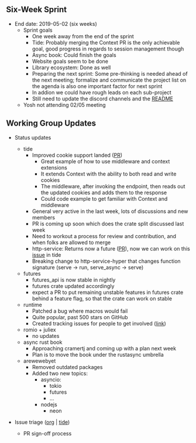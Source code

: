 ## Six-Week Sprint

- End date: 2019-05-02 (six weeks)
    - Sprint goals
        - One week away from the end of the sprint
        - Tide: Probably merging the Context PR is the only achievable goal, good progress in regards to session management though
        - Async book: Could finish the goals
        - Website goals seem to be done
        - Library ecosystem: Done as well
        - Preparing the next sprint: Some pre-thinking is needed ahead of the next meeting; formalize and communicate the project list on the agenda is also one important factor for next sprint
        - In addion we could have rough leads on each sub-project
        - Still need to update the discord channels and the [README](https://github.com/rustasync/team)
    - Yosh not attending 02/05 meeting

## Working Group Updates
   
- Status updates
    - tide
        - Improved cookie support landed ([PR](https://github.com/rustasync/tide/pull/170))
            - Great example of how to use middleware and context extensions 
            - It extends Context with the ability to both read and write cookies
            - The middleware, after invoking the endpoint, then reads out the updated cookies and adds them to the response
            - Could code example to get familiar with Context and middleware
        - General very active in the last week, lots of discussions and new members
        - PR is coming up soon which does the crate split discussed last week
        - Need to workout a process for review and contribution, and when folks are allowed to merge
        - http-service: Returns now a future ([PR](https://github.com/rustasync/http-service/pull/21)), now we can work on this [issue](https://github.com/rustasync/http-service/pull/21) in tide
        - Breaking change to http-service-hyper that changes function signature (serve → run, serve_async → serve)
    - futures
        - futures_api is now stable in nightly
        - futures crate updated accordingly
        - expect a PR to put remaining  unstable features in futures crate behind a feature flag, so  that the crate can work on stable
    - runtime
        - Patched a bug where macros would fail
        - Quite popular, past 500 stars on GitHub
        - Created tracking issues for people to get involved ([link](https://github.com/rustasync/runtime/issues))
    - romio + juliex
        - no updates
    - async rust book
        - Approaching cramertj and coming up with a plan next week
        - Plan is to move the book under the rustasync umbrella
    - arewewebyet
        - Removed outdated packages
        - Added two new topics:
            - asyncio:
                - tokio
                - futures
                - …
            - nodejs
                - neon

- Issue triage ([org](https://github.com/issues?utf8=%E2%9C%93&q=is%3Aopen+is%3Aissue+archived%3Afalse+user%3Arustasync) | [tide](https://github.com/issues?utf8=%E2%9C%93&q=is%3Aopen+is%3Aissue+archived%3Afalse+user%3Arustasync))
    - PR sign-off process
